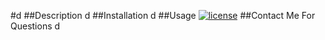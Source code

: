 #d
##Description
d
##Installation
d
##Usage 
[![license](https://img.shields.io/badge/license-Apache-brightgreen.svg)](https://en.wikipedia.org/wiki/Apache_License)
##Contact Me For Questions
d
  
      
